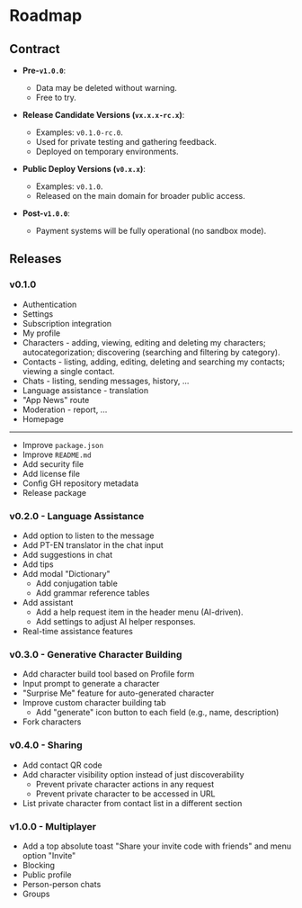 # Roadmap

## Contract

- **Pre-`v1.0.0`**:
  - Data may be deleted without warning.
  - Free to try.

- **Release Candidate Versions (`vx.x.x-rc.x`)**:
  - Examples: `v0.1.0-rc.0`.
  - Used for private testing and gathering feedback.
  - Deployed on temporary environments.

- **Public Deploy Versions (`v0.x.x`)**:
  - Examples: `v0.1.0`.
  - Released on the main domain for broader public access.

- **Post-`v1.0.0`**:
  - Payment systems will be fully operational (no sandbox mode).

## Releases

### v0.1.0

- Authentication
- Settings
- Subscription integration
- My profile
- Characters - adding, viewing, editing and deleting my characters; autocategorization; discovering (searching and filtering by category).
- Contacts - listing, adding, editing, deleting and searching my contacts; viewing a single contact.
- Chats - listing, sending messages, history, ...
- Language assistance - translation
- "App News" route
- Moderation - report, ...
- Homepage

---

- Improve `package.json`
- Improve `README.md`
- Add security file
- Add license file
- Config GH repository metadata
- Release package

### v0.2.0 - Language Assistance

- Add option to listen to the message
- Add PT-EN translator in the chat input
- Add suggestions in chat
- Add tips
- Add modal "Dictionary"
  - Add conjugation table
  - Add grammar reference tables
- Add assistant
  - Add a help request item in the header menu (AI-driven).
  - Add settings to adjust AI helper responses.
- Real-time assistance features

### v0.3.0 - Generative Character Building

- Add character build tool based on Profile form
- Input prompt to generate a character
- "Surprise Me" feature for auto-generated character
- Improve custom character building tab
  - Add "generate" icon button to each field (e.g., name, description)
- Fork characters

### v0.4.0 - Sharing

- Add contact QR code
- Add character visibility option instead of just discoverability
  - Prevent private character actions in any request
  - Prevent private character to be accessed in URL
- List private character from contact list in a different section

### v1.0.0 - Multiplayer

- Add a top absolute toast "Share your invite code with friends" and menu option "Invite"
- Blocking
- Public profile
- Person-person chats
- Groups
